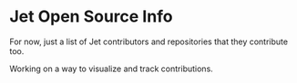 # Jet Open Source Info

For now, just a list of Jet contributors and repositories that they contribute too.

Working on a way to visualize and track contributions.
